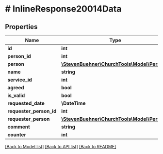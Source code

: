 # # InlineResponse20014Data

## Properties

Name | Type | Description | Notes
------------ | ------------- | ------------- | -------------
**id** | **int** |  | [optional]
**person_id** | **int** |  | [optional]
**person** | [**\StevenBuehner\ChurchTools\Model\Person1**](Person1.md) |  | [optional]
**name** | **string** |  | [optional]
**service_id** | **int** |  | [optional]
**agreed** | **bool** |  | [optional]
**is_valid** | **bool** |  | [optional]
**requested_date** | **\DateTime** |  | [optional]
**requester_person_id** | **int** |  | [optional]
**requester_person** | [**\StevenBuehner\ChurchTools\Model\Person1**](Person1.md) |  | [optional]
**comment** | **string** |  | [optional]
**counter** | **int** |  | [optional]

[[Back to Model list]](../../README.md#models) [[Back to API list]](../../README.md#endpoints) [[Back to README]](../../README.md)
